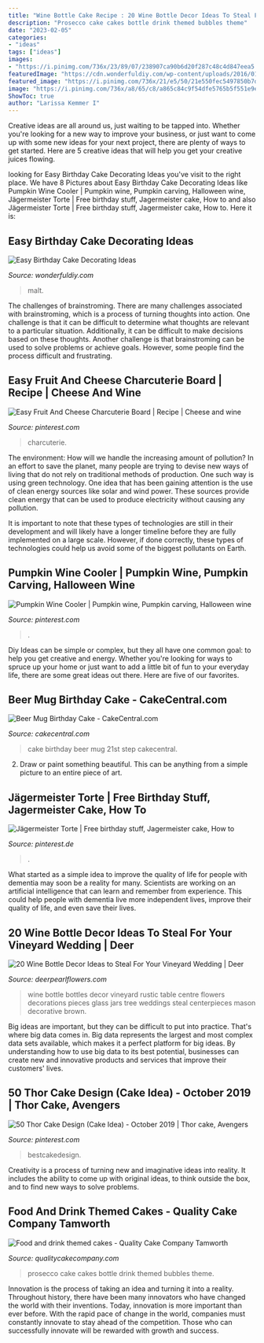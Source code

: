 ```yaml
---
title: "Wine Bottle Cake Recipe : 20 Wine Bottle Decor Ideas To Steal For Your Vineyard Wedding"
description: "Prosecco cake cakes bottle drink themed bubbles theme"
date: "2023-02-05"
categories:
- "ideas"
tags: ["ideas"]
images:
- "https://i.pinimg.com/736x/23/89/07/238907ca90b6d20f287c48c4d847eea5.jpg"
featuredImage: "https://cdn.wonderfuldiy.com/wp-content/uploads/2016/01/Malt-Ball-Cake.jpg"
featured_image: "https://i.pinimg.com/736x/21/e5/50/21e550fec5497850b7de1d2248561fd7.jpg"
image: "https://i.pinimg.com/736x/a8/65/c8/a865c84c9f54dfe5765b5f551e9ed2d4--pumpkin-wine-pumpkin-art.jpg"
ShowToc: true
author: "Larissa Kemmer I"
---
```



Creative ideas are all around us, just waiting to be tapped into. Whether you're looking for a new way to improve your business, or just want to come up with some new ideas for your next project, there are plenty of ways to get started. Here are 5 creative ideas that will help you get your creative juices flowing.

	

		
looking for Easy Birthday Cake Decorating Ideas you've visit to the right place. We have 8 Pictures about Easy Birthday Cake Decorating Ideas like Pumpkin Wine Cooler | Pumpkin wine, Pumpkin carving, Halloween wine, Jägermeister Torte | Free birthday stuff, Jagermeister cake, How to and also Jägermeister Torte | Free birthday stuff, Jagermeister cake, How to. Here it is:
		
    
## Easy Birthday Cake Decorating Ideas

<img loading=lazy src="https://cdn.wonderfuldiy.com/wp-content/uploads/2016/01/Malt-Ball-Cake.jpg" onerror="this.onerror=null;this.src='https://tse2.mm.bing.net/th?id=OIP.aGsQ7TorsWlisRh7Yg8ywAHaKt&amp;pid=15.1';" alt="Easy Birthday Cake Decorating Ideas">

_Source: wonderfuldiy.com_

>malt. 

	

The challenges of brainstroming.
There are many challenges associated with brainstroming, which is a process of turning thoughts into action. One challenge is that it can be difficult to determine what thoughts are relevant to a particular situation. Additionally, it can be difficult to make decisions based on these thoughts. Another challenge is that brainstroming can be used to solve problems or achieve goals. However, some people find the process difficult and frustrating.

    
## Easy Fruit And Cheese Charcuterie Board | Recipe | Cheese And Wine

<img loading=lazy src="https://i.pinimg.com/736x/23/89/07/238907ca90b6d20f287c48c4d847eea5.jpg" onerror="this.onerror=null;this.src='https://tse1.mm.bing.net/th?id=OIP.ovj9EYmyiN7MNNeaB_PCKAHaLH&amp;pid=15.1';" alt="Easy Fruit And Cheese Charcuterie Board | Recipe | Cheese and wine">

_Source: pinterest.com_

>charcuterie. 

	

The environment: How will we handle the increasing amount of pollution?
In an effort to save the planet, many people are trying to devise new ways of living that do not rely on traditional methods of production. One such way is using green technology. 
One idea that has been gaining attention is the use of clean energy sources like solar and wind power. These sources provide clean energy that can be used to produce electricity without causing any pollution. 

It is important to note that these types of technologies are still in their development and will likely have a longer timeline before they are fully implemented on a large scale. However, if done correctly, these types of technologies could help us avoid some of the biggest pollutants on Earth.

    
## Pumpkin Wine Cooler | Pumpkin Wine, Pumpkin Carving, Halloween Wine

<img loading=lazy src="https://i.pinimg.com/736x/a8/65/c8/a865c84c9f54dfe5765b5f551e9ed2d4--pumpkin-wine-pumpkin-art.jpg" onerror="this.onerror=null;this.src='https://tse2.mm.bing.net/th?id=OIP.CYM2N1BgTzZP_5JiLbG5tQAAAA&amp;pid=15.1';" alt="Pumpkin Wine Cooler | Pumpkin wine, Pumpkin carving, Halloween wine">

_Source: pinterest.com_

>. 

	

Diy Ideas can be simple or complex, but they all have one common goal: to help you get creative and energy. Whether you're looking for ways to spruce up your home or just want to add a little bit of fun to your everyday life, there are some great ideas out there. Here are five of our favorites.

    
## Beer Mug Birthday Cake - CakeCentral.com

<img loading=lazy src="https://cdn001.cakecentral.com/gallery/2015/03/900_881546RpH8_beer-mug-birthday-cake.jpg" onerror="this.onerror=null;this.src='https://tse4.mm.bing.net/th?id=OIP.afIWY1YEjKM0AkTfXgVEHQHaJ6&amp;pid=15.1';" alt="Beer Mug Birthday Cake - CakeCentral.com">

_Source: cakecentral.com_

>cake birthday beer mug 21st step cakecentral. 

	

2. Draw or paint something beautiful. This can be anything from a simple picture to an entire piece of art.

    
## Jägermeister Torte | Free Birthday Stuff, Jagermeister Cake, How To

<img loading=lazy src="https://i.pinimg.com/736x/21/e5/50/21e550fec5497850b7de1d2248561fd7.jpg" onerror="this.onerror=null;this.src='https://tse4.mm.bing.net/th?id=OIP.uCzYQMt3Jl79wyS6nkCOFAHaJ3&amp;pid=15.1';" alt="Jägermeister Torte | Free birthday stuff, Jagermeister cake, How to">

_Source: pinterest.de_

>. 

	

What started as a simple idea to improve the quality of life for people with dementia may soon be a reality for many. Scientists are working on an artificial intelligence that can learn and remember from experience. This could help people with dementia live more independent lives, improve their quality of life, and even save their lives.

    
## 20 Wine Bottle Decor Ideas To Steal For Your Vineyard Wedding | Deer

<img loading=lazy src="http://www.deerpearlflowers.com/wp-content/uploads/2016/05/Brown-and-green-bottles-on-slabs-of-wooden-tree-stumps-as-table-centre-pieces-with-glass-jars-filled-with-wild-flowers-Image-by-LM-Weddings-Photography.jpg" onerror="this.onerror=null;this.src='https://tse2.mm.bing.net/th?id=OIP.rgLTbOn3HLlbATYM8FgHYwHaLH&amp;pid=15.1';" alt="20 Wine Bottle Decor Ideas to Steal For Your Vineyard Wedding | Deer">

_Source: deerpearlflowers.com_

>wine bottle bottles decor vineyard rustic table centre flowers decorations pieces glass jars tree weddings steal centerpieces mason decorative brown. 

	

Big ideas are important, but they can be difficult to put into practice. That's where big data comes in. Big data represents the largest and most complex data sets available, which makes it a perfect platform for big ideas. By understanding how to use big data to its best potential, businesses can create new and innovative products and services that improve their customers' lives.

    
## 50 Thor Cake Design (Cake Idea) - October 2019 | Thor Cake, Avengers

<img loading=lazy src="https://i.pinimg.com/736x/09/06/83/0906834282493b09ff26fb54cd68c2bc.jpg" onerror="this.onerror=null;this.src='https://tse3.mm.bing.net/th?id=OIP.tqZGeAMUocFleGtRrgE3jQHaJQ&amp;pid=15.1';" alt="50 Thor Cake Design (Cake Idea) - October 2019 | Thor cake, Avengers">

_Source: pinterest.com_

>bestcakedesign. 

	

Creativity is a process of turning new and imaginative ideas into reality. It includes the ability to come up with original ideas, to think outside the box, and to find new ways to solve problems.

    
## Food And Drink Themed Cakes - Quality Cake Company Tamworth

<img loading=lazy src="https://w2d8a5y9.stackpathcdn.com/wp-content/uploads/2018/10/prosecco-bottle-star-spray-736x1030.jpg" onerror="this.onerror=null;this.src='https://tse3.mm.bing.net/th?id=OIP.aK63Ems_1pbSrJriadgNOgHaKX&amp;pid=15.1';" alt="Food and drink themed cakes - Quality Cake Company Tamworth">

_Source: qualitycakecompany.com_

>prosecco cake cakes bottle drink themed bubbles theme. 

	

Innovation is the process of taking an idea and turning it into a reality. Throughout history, there have been many innovators who have changed the world with their inventions. Today, innovation is more important than ever before. With the rapid pace of change in the world, companies must constantly innovate to stay ahead of the competition. Those who can successfully innovate will be rewarded with growth and success.

